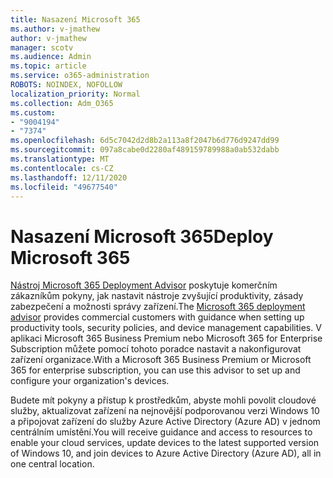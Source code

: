 ```yaml
---
title: Nasazení Microsoft 365
ms.author: v-jmathew
author: v-jmathew
manager: scotv
ms.audience: Admin
ms.topic: article
ms.service: o365-administration
ROBOTS: NOINDEX, NOFOLLOW
localization_priority: Normal
ms.collection: Adm_O365
ms.custom:
- "9004194"
- "7374"
ms.openlocfilehash: 6d5c7042d2d8b2a113a8f2047b6d776d9247dd99
ms.sourcegitcommit: 097a8cabe0d2280af489159789988a0ab532dabb
ms.translationtype: MT
ms.contentlocale: cs-CZ
ms.lasthandoff: 12/11/2020
ms.locfileid: "49677540"
---
```

# <a name="deploy-microsoft-365"></a><span data-ttu-id="c6183-102">Nasazení Microsoft 365</span><span class="sxs-lookup"><span data-stu-id="c6183-102">Deploy Microsoft 365</span></span>

<span data-ttu-id="c6183-103">[Nástroj Microsoft 365 Deployment Advisor](https://go.microsoft.com/fwlink/?linkid=2072646) poskytuje komerčním zákazníkům pokyny, jak nastavit nástroje zvyšující produktivity, zásady zabezpečení a možnosti správy zařízení.</span><span class="sxs-lookup"><span data-stu-id="c6183-103">The [Microsoft 365 deployment advisor](https://go.microsoft.com/fwlink/?linkid=2072646) provides commercial customers with guidance when setting up productivity tools, security policies, and device management capabilities.</span></span> <span data-ttu-id="c6183-104">V aplikaci Microsoft 365 Business Premium nebo Microsoft 365 for Enterprise Subscription můžete pomocí tohoto poradce nastavit a nakonfigurovat zařízení organizace.</span><span class="sxs-lookup"><span data-stu-id="c6183-104">With a Microsoft 365 Business Premium or Microsoft 365 for enterprise subscription, you can use this advisor to set up and configure your organization's devices.</span></span>

<span data-ttu-id="c6183-105">Budete mít pokyny a přístup k prostředkům, abyste mohli povolit cloudové služby, aktualizovat zařízení na nejnovější podporovanou verzi Windows 10 a připojovat zařízení do služby Azure Active Directory (Azure AD) v jednom centrálním umístění.</span><span class="sxs-lookup"><span data-stu-id="c6183-105">You will receive guidance and access to resources to enable your cloud services, update devices to the latest supported version of Windows 10, and join devices to Azure Active Directory (Azure AD), all in one central location.</span></span>
